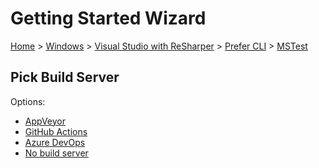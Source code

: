 <!--
GENERATED FILE - DO NOT EDIT
This file was generated by [MarkdownSnippets](https://github.com/SimonCropp/MarkdownSnippets).
Source File: /docs/mdsource/wiz/Windows_VisualStudioWithReSharper_Cli_MSTest.source.md
To change this file edit the source file and then run MarkdownSnippets.
-->

# Getting Started Wizard

[Home](/docs/wiz/readme.md) > [Windows](Windows.md) > [Visual Studio with ReSharper](Windows_VisualStudioWithReSharper.md) > [Prefer CLI](Windows_VisualStudioWithReSharper_Cli.md) > [MSTest](Windows_VisualStudioWithReSharper_Cli_MSTest.md)

## Pick Build Server

Options:
 * [AppVeyor](Windows_VisualStudioWithReSharper_Cli_MSTest_AppVeyor.md)
 * [GitHub Actions](Windows_VisualStudioWithReSharper_Cli_MSTest_GitHubActions.md)
 * [Azure DevOps](Windows_VisualStudioWithReSharper_Cli_MSTest_AzureDevOps.md)
 * [No build server](Windows_VisualStudioWithReSharper_Cli_MSTest_None.md)
